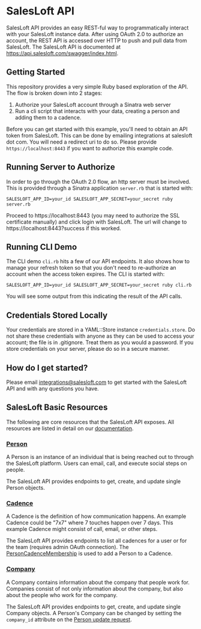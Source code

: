 # SalesLoft API

SalesLoft API provides an easy REST-ful way to programmatically interact with your SalesLoft
instance data. After using OAuth 2.0 to authorize an account, the REST API is accessed over
HTTP to push and pull data from SalesLoft. The SalesLoft API is documented at
https://api.salesloft.com/swagger/index.html.

## Getting Started

This repository provides a very simple Ruby based exploration of the API. The flow is broken down
into 2 stages:

1. Authorize your SalesLoft account through a Sinatra web server
2. Run a cli script that interacts with your data, creating a person and adding them to a cadence.

Before you can get started with this example, you'll need to obtain an API token from SalesLoft. This
can be done by emailing integrations at salesloft dot com. You will need a redirect uri to do so. Please
provide `https://localhost:8443` if you want to authorize this example code.

## Running Server to Authorize

In order to go through the OAuth 2.0 flow, an http server must be involved. This is provided through a
Sinatra application `server.rb` that is started with:

```
SALESLOFT_APP_ID=your_id SALESLOFT_APP_SECRET=your_secret ruby server.rb
```

Proceed to https://localhost:8443 (you may need to authorize the SSL certificate manually) and click
login with SalesLoft. The url will change to https://localhost:8443?success if this worked.

## Running CLI Demo

The CLI demo `cli.rb` hits a few of our API endpoints. It also shows how to manage your refresh token
so that you don't need to re-authorize an account when the access token expires. The CLI is started with:

```
SALESLOFT_APP_ID=your_id SALESLOFT_APP_SECRET=your_secret ruby cli.rb
```

You will see some output from this indicating the result of the API calls.

## Credentials Stored Locally

Your credentials are stored in a YAML::Store instance `credentials.store`. Do not share these credentials with
anyone as they can be used to access your account; the file is in .gitignore. Treat them as you would a password.
If you store credentials on your server, please do so in a secure manner.

## How do I get started?

Please email [integrations@salesloft.com](mailto:integrations@salesloft.com) to get started with the SalesLoft API and with any questions you have.

## SalesLoft Basic Resources

The following are core resources that the SalesLoft API exposes. All resources are listed in detail on our [documentation](https://api.salesloft.com/swagger/index.html).

### [Person](https://api.salesloft.com/swagger/index.html#!/People/PublicApi_V1_People_create)

A Person is an instance of an individual that is being reached out to through the SalesLoft platform. Users can email, call, and execute social steps on people.

The SalesLoft API provides endpoints to get, create, and update single Person objects.

### [Cadence](https://api.salesloft.com/swagger/index.html#!/Cadences/PublicApi_V1_Cadences_index)

A Cadence is the definition of how communication happens. An example Cadence could be "7x7" where 7 touches happen over 7 days. This example Cadence might consist of call, email, or other steps.

The SalesLoft API provides endpoints to list all cadences for a user or for the team (requires admin OAuth connection). The [PersonCadenceMembership](https://api.salesloft.com/swagger/index.html#!/Person_Cadence_Memberships/PublicApi_V1_PersonCadenceMemberships_index) is used to add a Person to a Cadence.

### [Company](https://api.salesloft.com/swagger/index.html#!/Companies/PublicApi_V1_Companies_create)

A Company contains information about the company that people work for. Companies consist of not only information about the company, but also about the people who work for the company.

The SalesLoft API provides endpoints to get, create, and update single Company objects. A Person's Company can be changed by setting the `company_id` attribute on the [Person update request](https://api.salesloft.com/swagger/index.html#!/People/PublicApi_V1_People_update).
